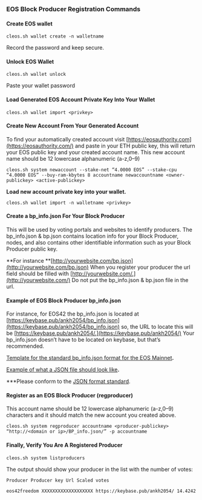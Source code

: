 ### EOS Block Producer Registration Commands

#### **Create EOS wallet**

    cleos.sh wallet create -n walletname

Record the password and keep secure.

#### **Unlock EOS Wallet**

    cleos.sh wallet unlock

Paste your wallet password

#### **Load Generated EOS Account Private Key Into Your Wallet**

    cleos.sh wallet import <privkey>

#### **Create New Account From Your Generated Account**

To find your automatically created account visit
[https://eosauthority.com](https://eosauthority.com/) and paste in your ETH
public key, this will return your EOS public key and your created account name.
This new account name should be 12 lowercase alphanumeric (a-z,0–9)

    cleos.sh system newaccount --stake-net “4.0000 EOS” --stake-cpu “4.0000 EOS” --buy-ram-kbytes 8 accountname newaccountname <owner-publickey> <active-publickey>

**Load new account private key into your wallet.**

    cleos.sh wallet import -n walletname <privkey>

#### **Create a bp_info.json For Your Block Producer**

This will be used by voting portals and websites to identify producers. The
bp_info.json & bp.json contains location info for your Block Producer, nodes, and also
contains other identifiable information such as your Block Producer public key.

**For instance
**[http://yourwebsite.com/bp.json](http://yourwebsite.com/bp.json)
When you register your producer the url field should be filled with
[http://yourwebsite.com/.](http://yourwebsite.com/) Do not put the bp_info.json & bp.json
file in the url.

#### **Example of EOS Block Producer bp_info.json**

For instance, for EOS42 the bp_info.json is located at
[https://keybase.pub/ankh2054/bp_info.json](https://keybase.pub/ankh2054/bp_info.json)
so, the URL to locate this will be
[https://keybase.pub/ankh2054/.](https://keybase.pub/ankh2054/) Your
bp_info.json doesn’t have to be located on keybase, but that’s recommended.

[Template for the standard bp_info.json format for the EOS
Mainnet](https://github.com/EOSPortal/bp-info-standard)**.**

[Example of what a JSON file should look
like](https://github.com/EOSPortal/bp-info-standard/blob/master/bp_info_sample.json)**.**

***Please conform to the [JSON format
standard](https://www.w3schools.com/js/js_json_syntax.asp).

#### **Register as an EOS Block Producer (regproducer)**

This account name should be 12 lowercase alphanumeric (a-z,0–9) characters and
it should match the new account you created above.

    cleos.sh system regproducer accountname <producer-publickey> “http://<domain or ip>/BP_info.json/” -p accountname

#### **Finally, Verify You Are A Registered Producer**

`cleos.sh system listproducers`

The output should show your producer in the list with the number of votes:

`Producer Producer key Url Scaled votes`

`eos42freedom XXXXXXXXXXXXXXXXXXX https://keybase.pub/ankh2054/ 14.4242`


